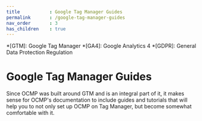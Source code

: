 ```yaml
---
title			: Google Tag Manager Guides
permalink		: /google-tag-manager-guides
nav_order		: 3
has_children	: true
---
```


*[GTM]: Google Tag Manager
*[GA4]: Google Analytics 4
*[GDPR]: General Data Protection Regulation

# Google Tag Manager Guides

Since OCMP was built around GTM and is an integral part of it, it makes sense for OCMP's documentation to include guides and tutorials that will help you to not only set up OCMP on Tag Manager, but become somewhat comfortable with it.
